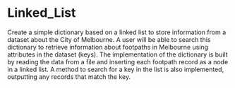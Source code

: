 # Linked_List

Create a simple dictionary based on a linked list to store information from a dataset about the City of Melbourne. 
A user will be able to search this dictionary to retrieve information about footpaths in Melbourne using attributes in the dataset (keys).
The implementation of the dictionary is built by reading the data from a file and inserting each footpath record as a node in a linked list. 
A method to search for a key in the list is also implemented, outputting any records that match the key. 
